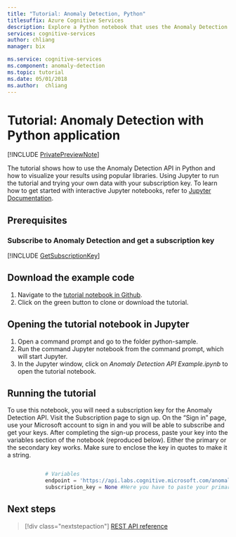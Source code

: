 ```yaml
---
title: "Tutorial: Anomaly Detection, Python"
titlesuffix: Azure Cognitive Services
description: Explore a Python notebook that uses the Anomaly Detection API. Send original data points to API and get the expected value and anomaly points.
services: cognitive-services
author: chliang
manager: bix

ms.service: cognitive-services
ms.component: anomaly-detection
ms.topic: tutorial
ms.date: 05/01/2018
ms.author:  chliang
---
```


# Tutorial: Anomaly Detection with Python application

[!INCLUDE [PrivatePreviewNote](../../../../../includes/cognitive-services-anomaly-finder-private-preview-note.md)]

The tutorial shows how to use the Anomaly Detection API in Python and how to visualize your results using popular libraries. Using Jupyter to run the tutorial and trying your own data with your subscription key. To learn how to get started
with interactive Jupyter notebooks, refer to [Jupyter Documentation](http://jupyter.readthedocs.io/en/latest/index.html). 

## Prerequisites

### Subscribe to Anomaly Detection and get a subscription key 

[!INCLUDE [GetSubscriptionKey](../includes/get-subscription-key.md)]

## Download the example code

1. Navigate to the [tutorial notebook in Github](https://github.com/MicrosoftAnomalyDetection/python-sample).
2. Click on the green button to clone or download the tutorial. 

## Opening the tutorial notebook in Jupyter

1. Open a command prompt and go to the folder python-sample.
2. Run the command Jupyter notebook from the command prompt, which will start Jupyter.
3. In the Jupyter window, click on <em>Anomaly Detection API Example.ipynb</em> to open the tutorial notebook.   

## Running the tutorial

To use this notebook, you will need a subscription key for the Anomaly Detection API. Visit the Subscription page to sign up. On the “Sign in” page, use your Microsoft account to sign in and you will be able to subscribe and get your keys. After completing the sign-up process, paste your key into the variables section of the notebook (reproduced below). Either the primary or the secondary key works. 
Make sure to enclose the key in quotes to make it a string.

```Python

            # Variables
            endpoint = 'https://api.labs.cognitive.microsoft.com/anomalyfinder/v1.0/anomalydetection'
            subscription_key = None #Here you have to paste your primary key

```

## Next steps

> [!div class="nextstepaction"]
> [REST API reference](https://dev.labs.cognitive.microsoft.com/docs/services/anomaly-detection/operations/post-anomalydetection)
